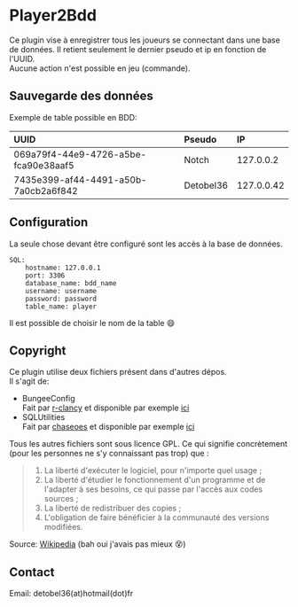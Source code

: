 # Player2Bdd
Ce plugin vise à enregistrer tous les joueurs se connectant dans une base de 
données.  Il retient seulement le dernier pseudo et ip en fonction de l'UUID.     
Aucune action n'est possible en jeu (commande).          

## Sauvegarde des données
Exemple de table possible en BDD:                         

| **UUID**      | **Pseudo**    | **IP** |
| :------------- |:-------------| :-----|
| 069a79f4-44e9-4726-a5be-fca90e38aaf5 | Notch | 127.0.0.2 |
| 7435e399-af44-4491-a50b-7a0cb2a6f842 | Detobel36 | 127.0.0.42 |
               

## Configuration
La seule chose devant être configuré sont les accès à la base de données.
```
SQL:
    hostname: 127.0.0.1
    port: 3306
    database_name: bdd_name
    username: username
    password: password
    table_name: player
```
Il est possible de choisir le nom de la table :smile:  

## Copyright
Ce plugin utilise deux fichiers présent dans d'autres dépos.          
Il s'agit de: 
- BungeeConfig      
Fait par [r-clancy](https://github.com/r-clancy) et disponible par exemple [ici](https://github.com/r-clancy/BungeeMotd/blob/master/src/main/java/com/rylinaux/bungeemotd/configuration/BungeeConfig.java)
- SQLUtilities         
Fait par [chaseoes](https://github.com/chaseoes) et disponible par exemple [ici](https://github.com/chaseoes/PluginSQL/blob/f4dfc1581b19bd8afe2480901740eca43ea7bbb1/src/main/java/com/chaseoes/pluginsql/utilities/SQLUtilities.java)
                  
Tous les autres fichiers sont sous licence GPL.  Ce qui signifie concrètement 
(pour les personnes ne s'y connaissant pas trop) que :

> 1. La liberté d'exécuter le logiciel, pour n'importe quel usage ;
> 2. La liberté d'étudier le fonctionnement d'un programme et de l'adapter à ses besoins, ce qui passe par l'accès aux codes sources ;
> 3. La liberté de redistribuer des copies ;
> 4. L'obligation de faire bénéficier à la communauté des versions modifiées.              

Source: [Wikipedia](https://fr.wikipedia.org/wiki/Licence_publique_g%C3%A9n%C3%A9rale_GNU) (bah oui j'avais pas mieux :dizzy_face:)


## Contact
Email: detobel36(at)hotmail(dot)fr
